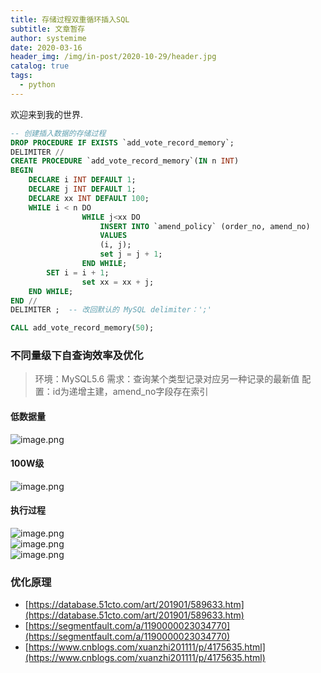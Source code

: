 ```yaml
---
title: 存储过程双重循环插入SQL
subtitle: 文章暂存
author: systemime
date: 2020-03-16
header_img: /img/in-post/2020-10-29/header.jpg
catalog: true
tags:
  - python
---
```


欢迎来到我的世界.

<!-- more -->



```sql
-- 创建插入数据的存储过程
DROP PROCEDURE IF EXISTS `add_vote_record_memory`;
DELIMITER //
CREATE PROCEDURE `add_vote_record_memory`(IN n INT)
BEGIN
    DECLARE i INT DEFAULT 1;
    DECLARE j INT DEFAULT 1;
    DECLARE xx INT DEFAULT 100;
    WHILE i < n DO
				WHILE j<xx DO
					INSERT INTO `amend_policy` (order_no, amend_no)
					VALUES
					(i, j);
					set j = j + 1;
				END WHILE;
        SET i = i + 1;
				set xx = xx + j;
    END WHILE;
END //
DELIMITER ;  -- 改回默认的 MySQL delimiter：';'

CALL add_vote_record_memory(50);
```


<a name="AM37m"></a>
### 不同量级下自查询效率及优化
> 环境：MySQL5.6
> 需求：查询某个类型记录对应另一种记录的最新值
> 配置：id为递增主建，amend_no字段存在索引



<a name="C0bWl"></a>
#### 低数据量
![image.png](https://cdn.nlark.com/yuque/0/2021/png/663138/1616326324600-26472b45-75fe-4ca8-aa5e-87eeefd39b46.png#align=left&display=inline&height=466&margin=%5Bobject%20Object%5D&name=image.png&originHeight=932&originWidth=1226&size=160376&status=done&style=none&width=613)
<a name="8FpiT"></a>
#### 100W级
![image.png](https://cdn.nlark.com/yuque/0/2021/png/663138/1616326344922-0e206b81-934f-4ae9-a8d5-9440b75bade2.png#align=left&display=inline&height=519&margin=%5Bobject%20Object%5D&name=image.png&originHeight=1038&originWidth=1160&size=144463&status=done&style=none&width=580)<br />

<a name="03gyl"></a>
#### 执行过程
![image.png](https://cdn.nlark.com/yuque/0/2021/png/663138/1616326438882-d08ff0ab-b8bb-4573-845c-98b3c9954e7b.png#align=left&display=inline&height=499&margin=%5Bobject%20Object%5D&name=image.png&originHeight=998&originWidth=1640&size=165416&status=done&style=none&width=820)<br />![image.png](https://cdn.nlark.com/yuque/0/2021/png/663138/1616326450392-f729dff8-41f0-45cf-8731-3d45408c2e36.png#align=left&display=inline&height=542&margin=%5Bobject%20Object%5D&name=image.png&originHeight=1084&originWidth=1626&size=174283&status=done&style=none&width=813)<br />![image.png](https://cdn.nlark.com/yuque/0/2021/png/663138/1616326459869-5d6e9c97-a279-4c6d-875e-2c62309759f6.png#align=left&display=inline&height=499&margin=%5Bobject%20Object%5D&name=image.png&originHeight=998&originWidth=1700&size=174620&status=done&style=none&width=850)<br />

<a name="gEpd9"></a>
### 优化原理

- [https://database.51cto.com/art/201901/589633.htm](https://database.51cto.com/art/201901/589633.htm)
- [https://segmentfault.com/a/1190000023034770](https://segmentfault.com/a/1190000023034770)
- [https://www.cnblogs.com/xuanzhi201111/p/4175635.html](https://www.cnblogs.com/xuanzhi201111/p/4175635.html)
